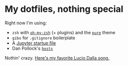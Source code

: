 # My dotfiles, nothing special

Right now I'm using:
- `zsh` with [`oh-my-zsh`](https://github.com/robbyrussell/oh-my-zsh) (+ plugins) and the [`pure`](https://github.com/sindresorhus/pure) theme
- `gibo` for `.gitignore` boilerplate 
- A [Jupyter startup file](http://angelaambroz.com/blog/posts/2018/Apr/25/default_jupyter_startup/)
- Dan Pollock's [`hosts`](https://someonewhocares.org/hosts/) 

Nothin' crazy. [Here's my favorite Lucio Dalla song.](https://www.youtube.com/watch?v=kFfhBX7ET-4)

